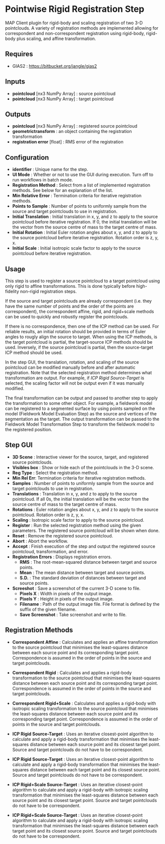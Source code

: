 Pointwise Rigid Registration Step
=================================
MAP Client plugin for rigid-body and scaling registration of two 3-D
pointclouds. A variety of registration methods are implemented allowing 
for correspondent and non-correspondent registration using rigid-body,
rigid-body plus scaling, and affine transformation.

Requires
--------
- GIAS2 : https://bitbucket.org/jangle/gias2

Inputs
------
- **pointcloud** [nx3 NumPy Array] : source pointcloud
- **pointcloud** [nx3 NumPy Array] : target pointcloud

Outputs
-------
- **pointcloud** [nx3 NumPy Array] : registered source pointcloud
- **geometrictransform** : an object containing the registration transformation
- **registration error** [float] : RMS error of the registration

Configuration
-------------
- **identifier** : Unique name for the step.
- **UI Mode** : Whether or not to use the GUI during execution. Turn off to run workflows in batch mode.
- **Registration Method** : Select from a list of implemented registration methods. See below for an explanation of the list.
- **Min Relative Error** : Termination criteria for iterative registration methods.
- **Points to Sample** : Number of points to uniformly sample from the source and target pointclouds to use in registration.
- **Initial Translation** : Initial translation in x, y, and z to apply to the source pointcloud before iterative registration. If 0, the initial translation will be the vector from the source centre of mass to the target centre of mass.
- **Initial Rotation** : Initial Euler rotation angles about x, y, and z to apply to the source pointcloud before iterative registration. Rotation order is z, y, x.
- **Initial Scale** : Initial isotropic scale factor to apply to the source pointcloud before iterative registration.

Usage
-----
This step is used to register a source pointcloud to a target pointcloud using only rigid to affine transformations. This is done typically before high-fidelity non-rigid registration steps. 

If the source and target pointclouds are already correspondent (i.e. they have the same number of points and the order of the points are correspondent), the correspondent affine, rigid, and rigid+scale methods can be used to quickly and robustly register the pointclouds.

If there is no correspondence, then one of the ICP method can be used. For reliable results, an initial rotation should be provided in terms of Euler angles to rougly align the source to target. When using the ICP methods, is the target pointcloud is partial, the target-source ICP methods should be used. Inversely, if the source pointcloud is partial, then the source-target ICP method should be used.

In the step GUI, the translation, rotation, and scaling of the source pointcloud can be modified manually before and after automatic registration. Note that the selected registration method determines what transformation are output. For example, if _ICP Rigid Source-Target_ is selected, the scaling factor will not be output even if it was manually modified.

The final transformation can be output and passed to another step to apply the transformation to some other object. For example, a fieldwork model can be registered to a segmented surface by using points sampled on the model (Fieldwork Model Evaluation Step) as the source and vertices of the segmentation as the target. The output transformation can be passed to the Fieldwork Model Transformation Step to transform the fieldwork model to the registered position.

Step GUI
--------
- **3D Scene** : Interactive viewer for the source, target, and registered source pointclouds.
- **Visibles box** : Show or hide each of the pointclouds in the 3-D scene.
- **Reg Type** : Select the registration method.
- **Min Rel Err**: Termination criteria for iterative registration methods.
- **Samples** : Number of points to uniformly sample from the source and target pointclouds to use in registration.
- **Translations** : Translation in x, y, and z to apply to the source pointcloud. If all 0s, the initial translation will be the vector from the source centre of mass to the target centre of mass.
- **Rotations** : Euler rotation angles about x, y, and z to apply to the source pointcloud. Rotation order is z, y, x.
- **Scaling** : Isotropic scale factor to apply to the source pointcloud.
- **Register** : Run the selected registration method using the given parameters. The registered source pointcloud will be shown when done.
- **Reset** : Remove the registered source pointcloud.
- **Abort** : Abort the workflow.
- **Accept** : Finish execution of the step and output the registered source pointcloud, transformation, and error.
- **Registration Errors** : Displays registration errors.
	- **RMS** : The root-mean-squared distance between target and source points.
	- **Mean** : The mean distance between target and source points.
	- **S.D.** : The standard deviation of distances between target and source points.
- **Screeshot** : Save a screenshot of the current 3-D scene to file.
	- **Pixels X** : Width in pixels of the output image.
	- **Pixels Y** : Height in pixels of the output image.
	- **Filename** : Path of the output image file. File format is defined by the suffix of the given filename.
	- **Save Screenshot** : Take screenshot and write to file.
    
Registration Methods
--------------------
- **Correspondent Affine** : Calculates and applies an affine transformation to the source pointcloud that minimises the least-squares distance between each source point and its corresponding target point. Correspondence is assumed in the order of points in the source and target pointclouds.

- **Correspondent Rigid** : Calculates and applies a rigid-body transformation to the source pointcloud that minimises the least-squares distance between each source point and its corresponding target point. Correspondence is assumed in the order of points in the source and target pointclouds.

- **Correspondent Rigid+Scale** : Calculates and applies a rigid-body with isotropic scaling transformation to the source pointcloud that minimises the least-squares distance between each source point and its corresponding target point. Correspondence is assumed in the order of points in the source and target pointclouds.

- **ICP Rigid Source-Target** : Uses an iterative closest-point algorithm to calculate and apply a rigid-body transformation that minimises the least-squares distance between each source point and its closest target point. Source and target pointclouds do not have to be correspondent.

- **ICP Rigid Source-Target** : Uses an iterative closest-point algorithm to calculate and apply a rigid-body transformation that minimises the least-squares distance between each target point and its closest source point. Source and target pointclouds do not have to be correspondent.

- **ICP Rigid+Scale Source-Target** : Uses an iterative closest-point algorithm to calculate and apply a rigid-body with isotropic scaling transformation that minimises the least-squares distance between each source point and its closest target point. Source and target pointclouds do not have to be correspondent.

- **ICP Rigid+Scale Source-Target** : Uses an iterative closest-point algorithm to calculate and apply a rigid-body with isotropic scaling transformation that minimises the least-squares distance between each target point and its closest source point. Source and target pointclouds do not have to be correspondent.
